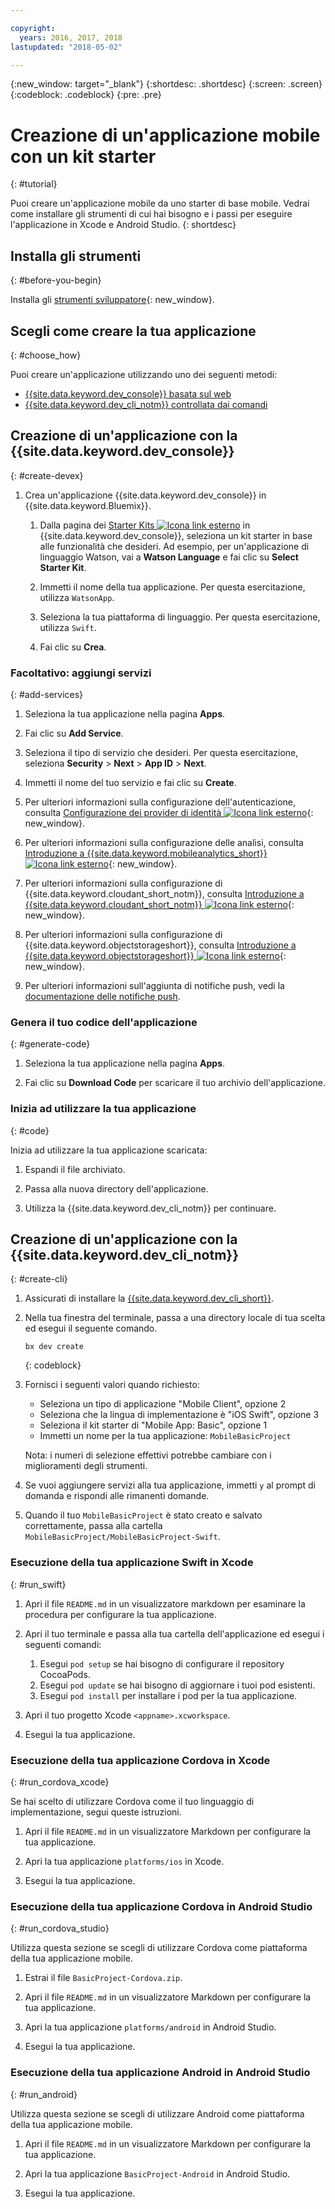 ```yaml
---

copyright:
  years: 2016, 2017, 2018
lastupdated: "2018-05-02"

---
```


{:new_window: target="_blank"}
{:shortdesc: .shortdesc}
{:screen: .screen}
{:codeblock: .codeblock}
{:pre: .pre}

# Creazione di un'applicazione mobile con un kit starter
{: #tutorial}

Puoi creare un'applicazione mobile da uno starter di base mobile. Vedrai come installare gli strumenti di cui hai bisogno e i passi per eseguire l'applicazione in Xcode e Android Studio.
{: shortdesc}

## Installa gli strumenti
{: #before-you-begin}

Installa gli [strumenti sviluppatore](/docs/cli/idt/index.html#create){: new_window}.

## Scegli come creare la tua applicazione
{: #choose_how}

Puoi creare un'applicazione utilizzando uno dei seguenti metodi:
- [{{site.data.keyword.dev_console}} basata sul web](#create-devex)
- [{{site.data.keyword.dev_cli_notm}} controllata dai comandi](#create-cli)

## Creazione di un'applicazione con la {{site.data.keyword.dev_console}}
{: #create-devex}

1. Crea un'applicazione {{site.data.keyword.dev_console}} in {{site.data.keyword.Bluemix}}.

    1. Dalla pagina dei [Starter Kits ![Icona link esterno](../../icons/launch-glyph.svg "Icona link esterno")](https://console.ng.bluemix.net/developer/appservice/starter-kits/) in {{site.data.keyword.dev_console}}, seleziona un kit starter in base alle funzionalità che desideri. Ad esempio, per un'applicazione di linguaggio Watson, vai a **Watson Language** e fai clic su **Select Starter Kit**.

    2. Immetti il nome della tua applicazione. Per questa esercitazione, utilizza `WatsonApp`.   

    3. Seleziona la tua piattaforma di linguaggio. Per questa esercitazione, utilizza `Swift`.

    4. Fai clic su **Crea**.

### Facoltativo: aggiungi servizi
{: #add-services}

1. Seleziona la tua applicazione nella pagina **Apps**.

2. Fai clic su **Add Service**.

3. Seleziona il tipo di servizio che desideri. Per questa esercitazione, seleziona **Security** > **Next** > **App ID** > **Next**.

4. Immetti il nome del tuo servizio e fai clic su **Create**.

5. Per ulteriori informazioni sulla configurazione dell'autenticazione, consulta [Configurazione dei provider di identità ![Icona link esterno](../../icons/launch-glyph.svg "Icona link esterno")](/docs/services/appid/identity-providers.html){: new_window}.

6. Per ulteriori informazioni sulla configurazione delle analisi, consulta [Introduzione a {{site.data.keyword.mobileanalytics_short}} ![Icona link esterno](../../icons/launch-glyph.svg "Icona link esterno")](/docs/services/mobileanalytics/index.html){: new_window}.

7. Per ulteriori informazioni sulla configurazione di {{site.data.keyword.cloudant_short_notm}}, consulta [Introduzione a {{site.data.keyword.cloudant_short_notm}} ![Icona link esterno](../../icons/launch-glyph.svg "Icona link esterno")](/docs/services/Cloudant/index.html){: new_window}.

8. Per ulteriori informazioni sulla configurazione di {{site.data.keyword.objectstorageshort}}, consulta [Introduzione a {{site.data.keyword.objectstorageshort}} ![Icona link esterno](../../icons/launch-glyph.svg "Icona link esterno")](/docs/services/ObjectStorage/index.html){: new_window}.

9. Per ulteriori informazioni sull'aggiunta di notifiche push, vedi la [documentazione delle notifiche push](/docs/services/mobilepush/c_overview_push.html#overview-push).

### Genera il tuo codice dell'applicazione
{: #generate-code}

1. Seleziona la tua applicazione nella pagina **Apps**.

2. Fai clic su **Download Code** per scaricare il tuo archivio dell'applicazione.

### Inizia ad utilizzare la tua applicazione
{: #code}

Inizia ad utilizzare la tua applicazione scaricata:

1. Espandi il file archiviato.

2. Passa alla nuova directory dell'applicazione.

3. Utilizza la {{site.data.keyword.dev_cli_notm}} per continuare.


## Creazione di un'applicazione con la {{site.data.keyword.dev_cli_notm}}
{: #create-cli}

1. Assicurati di installare la [{{site.data.keyword.dev_cli_short}}](/docs/cli/idt/index.html).

2. Nella tua finestra del terminale, passa a una directory locale di tua scelta ed esegui il seguente comando.

	```
	bx dev create
	```
	{: codeblock}

3. Fornisci i seguenti valori quando richiesto:

	* Seleziona un tipo di applicazione "Mobile Client", opzione 2
	* Seleziona che la lingua di implementazione è "iOS Swift", opzione 3
	* Seleziona il kit starter di "Mobile App: Basic", opzione 1
	* Immetti un nome per la tua applicazione: `MobileBasicProject`

    Nota: i numeri di selezione effettivi potrebbe cambiare con i miglioramenti degli strumenti.

4. Se vuoi aggiungere servizi alla tua applicazione, immetti `y` al prompt di domanda e rispondi alle rimanenti domande.

5. Quando il tuo `MobileBasicProject` è stato creato e salvato correttamente, passa alla cartella `MobileBasicProject/MobileBasicProject-Swift`.

### Esecuzione della tua applicazione Swift in Xcode
{: #run_swift}

1. Apri il file `README.md` in un visualizzatore markdown per esaminare la procedura per configurare la tua applicazione.

2. Apri il tuo terminale e passa alla tua cartella dell'applicazione ed esegui i seguenti comandi:
    1. Esegui `pod setup` se hai bisogno di configurare il repository CocoaPods.
    2. Esegui `pod update` se hai bisogno di aggiornare i tuoi pod esistenti.
    3. Esegui `pod install` per installare i pod per la tua applicazione.

3. Apri il tuo progetto Xcode `<appname>.xcworkspace`.

4. Esegui la tua applicazione.

### Esecuzione della tua applicazione Cordova in Xcode
{: #run_cordova_xcode}

Se hai scelto di utilizzare Cordova come il tuo linguaggio di implementazione, segui queste istruzioni.

1. Apri il file `README.md` in un visualizzatore Markdown per configurare la tua applicazione.

2. Apri la tua applicazione `platforms/ios` in Xcode.

3. Esegui la tua applicazione.

### Esecuzione della tua applicazione Cordova in Android Studio
{: #run_cordova_studio}

Utilizza questa sezione se scegli di utilizzare Cordova come piattaforma della tua applicazione mobile.

1. Estrai il file `BasicProject-Cordova.zip`.

2. Apri il file `README.md` in un visualizzatore Markdown per configurare la tua applicazione.

3. Apri la tua applicazione `platforms/android` in Android Studio.

4. Esegui la tua applicazione.

### Esecuzione della tua applicazione Android in Android Studio
{: #run_android}

Utilizza questa sezione se scegli di utilizzare Android come piattaforma della tua applicazione mobile.

1. Apri il file `README.md` in un visualizzatore Markdown per configurare la tua applicazione.

2. Apri la tua applicazione `BasicProject-Android` in Android Studio.

3. Esegui la tua applicazione.
